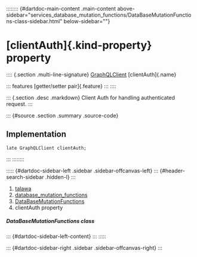 :::::::: {#dartdoc-main-content .main-content above-sidebar="services_database_mutation_functions/DataBaseMutationFunctions-class-sidebar.html" below-sidebar=""}
<div>

# [clientAuth]{.kind-property} property

</div>

:::: {.section .multi-line-signature}
[GraphQLClient](https://pub.dev/documentation/graphql/5.2.0-beta.9/graphql/GraphQLClient-class.html)
[clientAuth]{.name}

::: features
[getter/setter pair]{.feature}
:::
::::

::: {.section .desc .markdown}
Client Auth for handling authenticated request.
:::

::: {#source .section .summary .source-code}
## Implementation

``` language-dart
late GraphQLClient clientAuth;
```
:::
::::::::

::::: {#dartdoc-sidebar-left .sidebar .sidebar-offcanvas-left}
::: {#header-search-sidebar .hidden-l}
:::

1.  [talawa](../../index.html)
2.  [database_mutation_functions](../../services_database_mutation_functions/)
3.  [DataBaseMutationFunctions](../../services_database_mutation_functions/DataBaseMutationFunctions-class.html)
4.  clientAuth property

##### DataBaseMutationFunctions class

::: {#dartdoc-sidebar-left-content}
:::
:::::

::: {#dartdoc-sidebar-right .sidebar .sidebar-offcanvas-right}
:::
